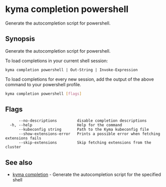 # kyma completion powershell

Generate the autocompletion script for powershell.

## Synopsis

Generate the autocompletion script for powershell.

To load completions in your current shell session:

	kyma completion powershell | Out-String | Invoke-Expression

To load completions for every new session, add the output of the above command
to your powershell profile.


```bash
kyma completion powershell [flags]
```

## Flags

```text
      --no-descriptions         disable completion descriptions
  -h, --help                    Help for the command
      --kubeconfig string       Path to the Kyma kubeconfig file
      --show-extensions-error   Prints a possible error when fetching extensions fails
      --skip-extensions         Skip fetching extensions from the cluster
```

## See also

* [kyma completion](kyma_completion.md) - Generate the autocompletion script for the specified shell
